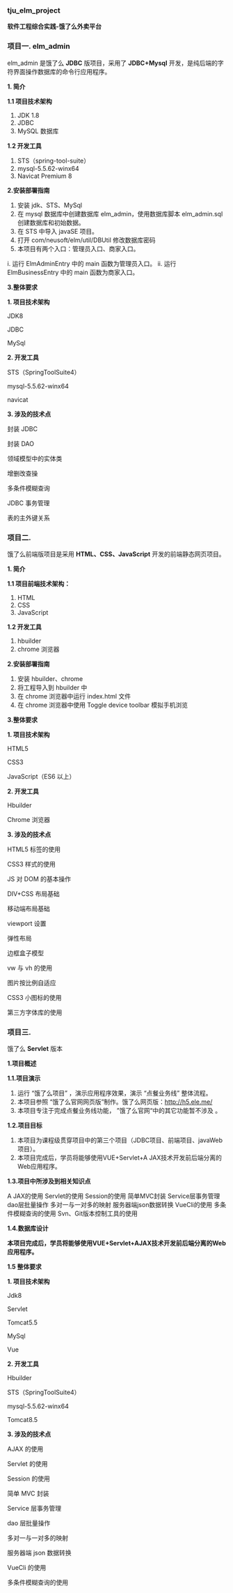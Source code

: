 ###  **tju_elm_project**   
 **软件工程综合实践-饿了么外卖平台** 


 

### 项目一. elm_admin 
 
elm_admin 是饿了么 **JDBC** 版项目，采用了 **JDBC+Mysql** 开发，是纯后端的字符界面操作数据库的命令行应用程序。

 **1. 简介** 

 **1.1 项目技术架构** 
1) JDK 1.8 
2) JDBC 
3) MySQL 数据库

 **1.2 开发工具** 
1) STS（spring-tool-suite）
2) mysql-5.5.62-winx64 
3) Navicat Premium 8 

 **2.安装部署指南** 
1) 安装 jdk、STS、MySql
2) 在 mysql 数据库中创建数据库 elm_admin，使用数据库脚本
elm_admin.sql 创建数据库和初始数据。
3) 在 STS 中导入 javaSE 项目。
4) 打开 com/neusoft/elm/util/DBUtil 修改数据库密码
5) 本项目有两个入口：管理员入口、商家入口。

i. 运行 ElmAdminEntry 中的 main 函数为管理员入口。
ii. 运行 ElmBusinessEntry 中的 main 函数为商家入口。

 **3.整体要求**  

 **1. 项目技术架构** 

 JDK8 

 JDBC 

 MySql 

 **2. 开发工具** 

 STS（SpringToolSuite4）

 mysql-5.5.62-winx64 

 navicat 

 **3. 涉及的技术点** 

 封装 JDBC 

 封装 DAO

 领域模型中的实体类

 增删改查操

 多条件模糊查询

 JDBC 事务管理

 表的主外键关系

 

### 项目二.
 

饿了么前端版项目是采用 **HTML、CSS、JavaScript** 开发的前端静态网页项目。

 **1. 简介** 

 **1.1 项目前端技术架构：** 
1) HTML 
2) CSS 
3) JavaScript

 **1.2 开发工具** 
1) hbuilder 
2) chrome 浏览器

 **2.安装部署指南** 
1) 安装 hbuilder、chrome
2) 将工程导入到 hbuilder 中
3) 在 chrome 浏览器中运行 index.html 文件
4) 在 chrome 浏览器中使用 Toggle device toolbar 模拟手机浏览

 **3.整体要求** 

 **1. 项目技术架构** 

 HTML5 

 CSS3 

 JavaScript（ES6 以上）

 **2. 开发工具** 

 Hbuilder 

 Chrome 浏览器

 **3. 涉及的技术点** 

 HTML5 标签的使用

 CSS3 样式的使用

 JS 对 DOM 的基本操作

 DIV+CSS 布局基础

 移动端布局基础

 viewport 设置

 弹性布局

 边框盒子模型

 vw 与 vh 的使用

 图片按比例自适应

 CSS3 小图标的使用

 第三方字体库的使用


### 项目三.
 

饿了么 **Servlet** 版本

 **1.项目概述** 

 **1.1.项目演示** 

1. 运行 “饿了么项目” ，演示应用程序效果，演示 “点餐业务线” 整体流程。
2. 本项目参照 “饿了么官网网页版”制作。饿了么网页版：http://h5.ele.me/
3. 本项目专注于完成点餐业务线功能， ”饿了么官网“中的其它功能暂不涉及 。

 **1.2.项目目标** 
1. 本项目为课程级贯穿项目中的第三个项目（JDBC项目、前端项目、javaWeb项目）。
2. 本项目完成后，学员将能够使用VUE+Servlet+A JAX技术开发前后端分离的Web应用程序。

 **1.3.项目中所涉及到相关知识点** 

A JAX的使用
Servlet的使用
Session的使用
简单MVC封装
Service层事务管理
dao层批量操作
多对一与一对多的映射
服务器端json数据转换
VueCli的使用
多条件模糊查询的使用
Svn、Git版本控制工具的使用

 **1.4.数据库设计** 

 **本项目完成后，学员将能够使用VUE+Servlet+AJAX技术开发前后端分离的Web应用程序。** 

 **1.5 整体要求**  

 **1. 项目技术架构** 

 Jdk8 

 Servlet 

 Tomcat5.5 

 MySql 

 Vue 

 **2. 开发工具** 

 Hbuilder 

 STS（SpringToolSuite4）

 mysql-5.5.62-winx64 

 Tomcat8.5 

 **3. 涉及的技术点** 

 AJAX 的使用

 Servlet 的使用

 Session 的使用

 简单 MVC 封装

 Service 层事务管理

 dao 层批量操作

 多对一与一对多的映射

 服务器端 json 数据转换

 VueCli 的使用

 多条件模糊查询的使用
